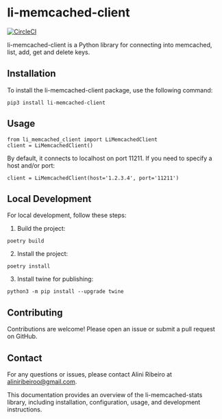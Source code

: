 # li-memcached-client

[![CircleCI](https://dl.circleci.com/status-badge/img/gh/liniribeiro/li-memcached-client/tree/main.svg?style=svg)](https://dl.circleci.com/status-badge/redirect/gh/liniribeiro/li-memcached-client/tree/main)

li-memcached-client is a Python library for connecting into memcached, list, add, get and delete keys.

## Installation
To install the li-memcached-client package, use the following command:

```
pip3 install li-memcached-client
```

## Usage 
```
from li_memcached_client import LiMemcachedClient
client = LiMemcachedClient()
```
By default, it connects to localhost on port 11211. If you need to specify a host and/or port:

```
client = LiMemcachedClient(host='1.2.3.4', port='11211')
```

## Local Development
For local development, follow these steps:

1. Build the project:
```
poetry build
```
2. Install the project:
```
poetry install
```
3. Install twine for publishing:
```
python3 -m pip install --upgrade twine
```

## Contributing
Contributions are welcome! Please open an issue or submit a pull request on GitHub.  

## Contact
For any questions or issues, please contact Alini Ribeiro at aliniribeiroo@gmail.com. 


This documentation provides an overview of the li-memcached-stats library, including installation, configuration, usage, and development instructions.
